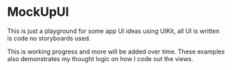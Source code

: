# MockUpUI
This is just a playground for some app UI ideas using UIKit, all UI is written is code no storyboards used.

This is  working progress and more will be added over time.
These examples also demonstrates my thought logic on how I code out the views.
